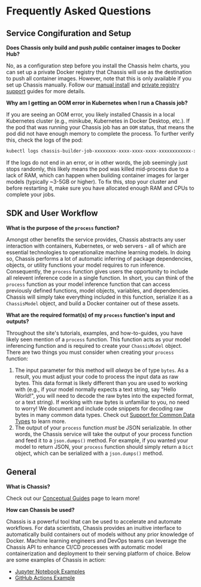 # Frequently Asked Questions

## Service Congifuration and Setup

**Does Chassis only build and push *public* container images to Docker Hub?**

No, as a configuration step before you install the Chassis helm charts, you can set up a private Docker registry that Chassis will use as the destination to push all container images. However, note that this is only available if you set up Chassis manually. Follow our [manual install](./getting-started/deploy-manual.md) and [private registry support](./how-to-guides/private-registry.md) guides for more details.  

**Why am I getting an OOM error in Kubernetes when I run a Chassis job?**

If you are seeing an OOM error, you likely installed Chassis in a local Kubernetes cluster (e.g., minikube, Kubernetes in Docker Desktop, etc.). If the pod that was running your Chassis job has an `OOM` status, that means the pod did not have enough memory to complete the process. To further verify this, check the logs of the pod: 

```bash
kubectl logs chassis-builder-job-xxxxxxxx-xxxx-xxxx-xxxx-xxxxxxxxxxxx-xxxx kaniko
``` 

If the logs do not end in an error, or in other words, the job seemingly just stops randomly, this likely means the pod was killed mid-process due to a lack of RAM, which can happen when building container images for larger models (typically ~3-5GB or higher). To fix this, stop your cluster and before restarting it, make sure you have allocated enough RAM and CPUs to complete your jobs.  

## SDK and User Workflow

**What is the purpose of the `process` function?**

Amongst other benefits the service provides, Chassis abstracts any user interaction with containers, Kubernetes, or web servers - all of which are essential technologies to operationalize machine learning models. In doing so, Chassis performs a lot of automatic inferring of package dependencies, objects, or utility functions your model requires to run inference. Consequently, the `process` function gives users the opportunity to include all relevent inference code in a single function. In short, you can think of the `process` function as your model inference function that can access previously defined functions, model objects, variables, and dependencies. Chassis will simply take everything included in this function, serialize it as a `ChassisModel` object, and build a Docker container out of these assets.   

**What are the required format(s) of my `process` function's input and outputs?**

Throughout the site's tutorials, examples, and how-to-guides, you have likely seen mention of a `process` function. This function acts as your model inferencing function and is required to create your `ChassisModel` object. There are two things you must consider when creating your `process` function:

1. The input parameter for this method will *always* be of type `bytes`. As a result, you must adjust your code to process the input data as raw bytes. This data format is likely different than you are used to working with (e.g., if your model normally expects a text string, say "Hello World!", you will need to decode the raw bytes into the expected format, or a text string). If working with raw bytes is unfamiliar to you, no need to worry! We document and include code snippets for decoding raw bytes in many common data types. Check out [Support for Common Data Types](./how-to-guides/common-data-types.md) to learn more.
2. The output of your `process` function *must* be JSON serializable. In other words, the Chassis service will take the output of your process function and feed it to a `json.dumps()` method. For example, if you wanted your model to return JSON, your `process` function should simply return a `Dict` object, which can be serialized with a `json.dumps()` method. 

## General

**What is Chassis?**

Check out our [Conceptual Guides](./conceptual-guides/overview.md) page to learn more!

**How can Chassis be used?**

Chassis is a powerful tool that can be used to accelerate and automate workflows. For data scientists, Chassis provides an inuitive interface to automatically build containers out of models without any prior knowledge of Docker. Machine learning engineers and DevOps teams can leverage the Chassis API to enhance CI/CD processes with automatic model containerization and deployment to their serving platform of choice. Below are some examples of Chassis in action:

* [Jupyter Notebook Examples](https://github.com/modzy/chassis/tree/main/chassisml_sdk/examples)
* [GitHub Actions Example](https://github.com/modzy/github-workflow-model-deployment)
